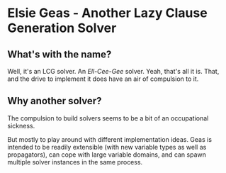 Elsie Geas - Another Lazy Clause Generation Solver
==================================================

What's with the name?
---------------------
Well, it's an LCG solver. An *Ell-Cee-Gee* solver. Yeah, that's all it is.
That, and the drive to implement it does have an air of compulsion to it.

Why another solver?
-------------------
The compulsion to build solvers seems to be a bit of an occupational sickness.

But mostly to play around with different implementation ideas. Geas is
intended to be readily extensible (with new variable types as well as
propagators), can cope with large variable domains, and can spawn
multiple solver instances in the same process.
